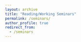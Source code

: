 ```yaml
---
layout: archive
title: "Reading/Working Seminars"
permalink: /seminars/
author_profile: true
redirect_from:
  - /seminars
---
```


